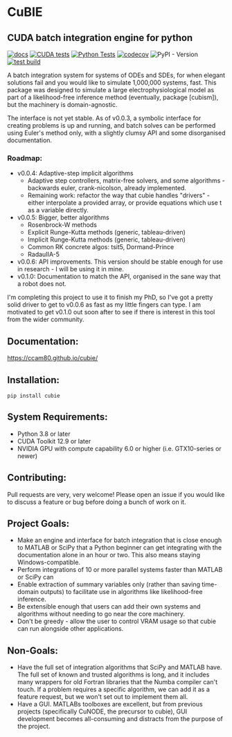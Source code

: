 # CuBIE
## CUDA batch integration engine for python

[![docs](https://github.com/ccam80/smc/actions/workflows/documentation.yml/badge.svg)](https://github.com/ccam80/smc/actions/workflows/documentation.yml) [![CUDA tests](https://github.com/ccam80/cubie/actions/workflows/ci_cuda_tests.yml/badge.svg)](https://github.com/ccam80/cubie/actions/workflows/ci_cuda_tests.yml)    [![Python Tests](https://github.com/ccam80/cubie/actions/workflows/ci_nocuda_tests.yml/badge.svg)](https://github.com/ccam80/cubie/actions/workflows/ci_nocuda_tests.yml)    [![codecov](https://codecov.io/gh/ccam80/cubie/graph/badge.svg?token=VG6SFXJ3MW)](https://codecov.io/gh/ccam80/cubie)
![PyPI - Version](https://img.shields.io/pypi/v/cubie)    [![test build](https://github.com/ccam80/cubie/actions/workflows/test_pypi.yml/badge.svg)](https://github.com/ccam80/cubie/actions/workflows/test_pypi.yml)

A batch integration system for systems of ODEs and SDEs, for when elegant solutions fail and you would like to simulate 
1,000,000 systems, fast. This package was designed to simulate a large electrophysiological model as part of a 
likelihood-free inference method (eventually, package [cubism]), but the machinery is domain-agnostic.

The interface is not yet stable. As of v0.0.3, a symbolic interface for creating problems is up and running, and batch 
solves can be performed using Euler's method only, with a slightly clumsy API and some disorganised documentation.

### Roadmap:
- v0.0.4: Adaptive-step implicit algorithms
  - Adaptive step controllers, matrix-free solvers, and some algorithms - backwards euler, crank-nicolson, already implemented.
  - Remaining work: refactor the way that cubie handles "drivers" - either interpolate a provided array, or provide 
  equations which use t as a variable directly.
- v0.0.5: Bigger, better algorithms
  - Rosenbrock-W methods
  - Explicit Runge-Kutta methods (generic, tableau-driven)
  - Implicit Runge-Kutta methods (generic, tableau-driven)
  - Common RK concrete algos: tsit5, Dormand-Prince
  - RadauIIA-5 
- v0.0.6: API improvements. This version should be stable enough for use in research - I will be using it in mine.
- v0.1.0: Documentation to match the API, organised in the sane way that a robot does not.

I'm completing this project to use it to finish my PhD, so I've got a pretty solid driver to get to v0.0.6 as fast as my
little fingers can type. I am motivated to get v0.1.0 out soon after to see if there is interest in this tool from the 
wider community.

## Documentation:

https://ccam80.github.io/cubie/

## Installation:
```
pip install cubie
```

## System Requirements:
- Python 3.8 or later
- CUDA Toolkit 12.9 or later
- NVIDIA GPU with compute capability 6.0 or higher (i.e. GTX10-series or newer)

## Contributing:
Pull requests are very, very welcome! Please open an issue if you would like to discuss a feature or bug before doing a 
bunch of work on it.

## Project Goals:

- Make an engine and interface for batch integration that is close enough to MATLAB or SciPy that a Python beginner can
  get integrating with the documentation alone in an hour or two. This also means staying Windows-compatible.
- Perform integrations of 10 or more parallel systems faster than MATLAB or SciPy can
- Enable extraction of summary variables only (rather than saving time-domain outputs) to facilitate use in algorithms 
  like likelihood-free inference.
- Be extensible enough that users can add their own systems and algorithms without needing to go near the core machinery.
- Don't be greedy - allow the user to control VRAM usage so that cubie can run alongside other applications.

## Non-Goals:
- Have the full set of integration algorithms that SciPy and MATLAB have.
  The full set of known and trusted algorithms is long, and it includes many wrappers for old Fortran libraries that the Numba compiler can't touch. If a problem requires a specific algorithm, we can add it as a feature request, but we won't set out to implement them all.
- Have a GUI.
  MATLABs toolboxes are excellent, but from previous projects (specifically CuNODE, the precursor to cubie), GUI development becomes all-consuming and distracts from the purpose of the project.